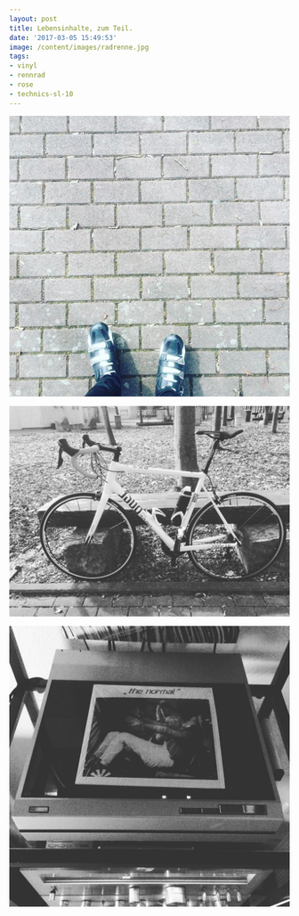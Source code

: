 ```yaml
---
layout: post
title: Lebensinhalte, zum Teil.
date: '2017-03-05 15:49:53'
image: /content/images/radrenne.jpg
tags:
- vinyl
- rennrad
- rose
- technics-sl-10
---
```


![](/content/images/2017/03/16906972_1902014703368173_7701296207666085888_n.jpg)

![](/content/images/2017/03/17126064_225295077944165_1225131479789469696_n.jpg)

![](/content/images/2017/03/17075776_1843373889249982_5317377208476499968_n.jpg)
